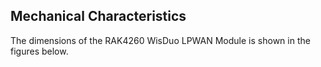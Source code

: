 ## Mechanical Characteristics

The dimensions of the RAK4260 WisDuo LPWAN Module is shown in the figures below.

<rk-img
  src="/assets/images/datasheet/rak4260/rak4260-top-view-dimensions.jpg"
  width="75%"
  figure-number="1"
  caption="RAK4260 Top View Dimensions"
/>


<rk-img
  src="/assets/images/datasheet/rak4260/rak4260-side-view-dimensions.jpg"
  width="75%"
  figure-number="2"
  caption="RAK4260 Side View Dimensions"
/>